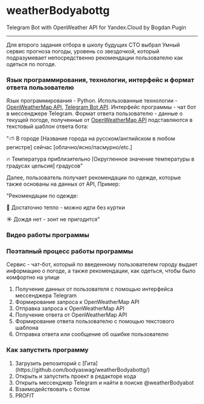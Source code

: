 # weatherBodyabottg
 Telegram Bot with OpenWeather API for Yandex.Cloud by Bogdan Pugin
<hr>
Для второго задания отбора в школу будущих CTO выбрал Умный сервис прогноза погоды, уровень со звездочкой, который подразумевает непосредственно рекомендации пользователю как одеться по погоде.

<h3> Язык программирования, технологии, интерфейс и формат ответа пользователю</h3>

Язык программирования - Python.
Использованные технологии - [OpenWeatherMap API](https://openweathermap.org/), [Telegram Bot API](https://core.telegram.org/bots/api).
Интерфейс программы - чат бот в мессенджере Telegram.
Формат ответа пользователю - данные о текущей погоде, полученные от [OpenWeatherMap API](https://openweathermap.org/) подставляются в текстовый шаблон ответа бота:

"⛅️ В городе [Название города на русском/английском в любом регистре] сейчас [облачно/ясно/пасмурно/etc.]

🔥 Температура приблизительно [Округленное значение температуры в градусах цельсия] градусов"

Далее, пользователь получает рекомендации по одежде, которые также основаны на данных от API, Пример:

"Рекомендации по одежде:

🌁 Достаточно тепло - можно идти без куртки

☀️ Дождя нет - зонт не пригодится"
                              
<h3>Видео работы программы</h3>   
<h3>Поэтапный процесс работы программы</h3>
 Cервис - чат-бот, который по введенному пользователем городу выдает информацию о погоде, а также рекомендации, как одеться, чтобы было комфортно на улице
<ol>
 <li>Получение данных от пользователя с помощью интерфейса мессенджера Telegram</li>
 <li>Формирование запроса к OpenWeatherMap API</li>
 <li>Отправка запроса к OpenWeatherMap API</li>
 <li>Получение ответа от OpenWeatherMap API</li>
 <li>Формирование ответа пользователю с помощью текстового шаблона</li>
 <li>Отправка ответа или сообщение об ошибке пользователю</li>
</ol>

<h3>Как запустить программу</h3>
 <ol>
 <li>Загрузить репозиторий с [Гита](https://github.com/bodyaswag/weatherBodyabottg/)</li>
 <li>Открыть и запустить проект в редакторе кода</li>
 <li>Открыть мессенджер Telegram и найти в поиске @weatherBodyabot</li>
 <li>Взаимодействовать с ботом</li>
 <li>PROFIT</li>
</ol>
